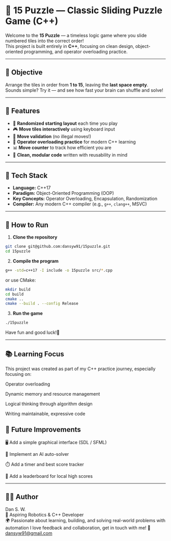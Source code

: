 # 🧩 15 Puzzle — Classic Sliding Puzzle Game (C++)

Welcome to the **15 Puzzle** — a timeless logic game where you slide numbered tiles into the correct order!  
This project is built entirely in **C++**, focusing on clean design, object-oriented programming, and operator overloading practice.

---

## 🎯 Objective

Arrange the tiles in order from **1 to 15**, leaving the **last space empty**.  
Sounds simple? Try it — and see how fast your brain can shuffle and solve!

---

## 🧠 Features

- 🧮 **Randomized starting layout** each time you play  
- 🎮 **Move tiles interactively** using keyboard input  
- 🚫 **Move validation** (no illegal moves!)  
- 🔄 **Operator overloading practice** for modern C++ learning  
- 📊 **Move counter** to track how efficient you are  
- 💾 **Clean, modular code** written with reusability in mind  

---

## 🧰 Tech Stack

- **Language:** C++17  
- **Paradigm:** Object-Oriented Programming (OOP)  
- **Key Concepts:** Operator Overloading, Encapsulation, Randomization  
- **Compiler:** Any modern C++ compiler (e.g., `g++`, `clang++`, MSVC)

---

## 🚀 How to Run

1. **Clone the repository**  
```bash  
git clone git@github.com:dansyw91/15puzzle.git  
cd 15puzzle
```

2. **Compile the program**  
```bash
g++ -std=c++17 -I include -o 15puzzle src/*.cpp
```

or use CMake:
```bash
mkdir build
cd build
cmake ..
cmake --build . --config Release
```

3. **Run the game**  
```bash
./15puzzle
```

Have fun and good luck!🤪  
  
---

## 📚 Learning Focus  
This project was created as part of my C++ practice journey, especially focusing on:

Operator overloading

Dynamic memory and resource management

Logical thinking through algorithm design

Writing maintainable, expressive code

## 🌟 Future Improvements  

🖥️ Add a simple graphical interface (SDL / SFML)

🧮 Implement an AI auto-solver

⏱️ Add a timer and best score tracker

💬 Add a leaderboard for local high scores

---

## 👨‍💻 Author  
Dan S. W.  
💼 Aspiring Robotics & C++ Developer  
🌍 Passionate about learning, building, and solving real-world problems with automation
I love feedback and collaboration, get in touch with me! 
📨 dansyw91@gmail.com
